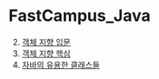# FastCampus_Java    


2. [객체 지향 입문](https://github.com/kongkang331/FastCampus_Java/tree/master/Chapter2/src)
3. [객체 지향 핵심](https://github.com/kongkang331/FastCampus_Java/tree/master/Chapter3/src)
4. [자바의 유용한 클래스들](https://github.com/kongkang331/FastCampus_Java/tree/master/Chapter4/src)
